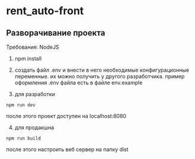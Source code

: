 # rent_auto-front

## Разворачивание проекта

Требования: NodeJS

1. npm install

2. создать файл .env и внести в него необходимые конфигурационные переменные. их можно получить у другого разработчика. пример оформления .env файла есть в файле env.example

3. для разработки 
```
npm run dev
```
после этого проект доступен на localhost:8080

4. для продакшна
```
npm run build
```
после этого настроить веб сервер на папку dist
